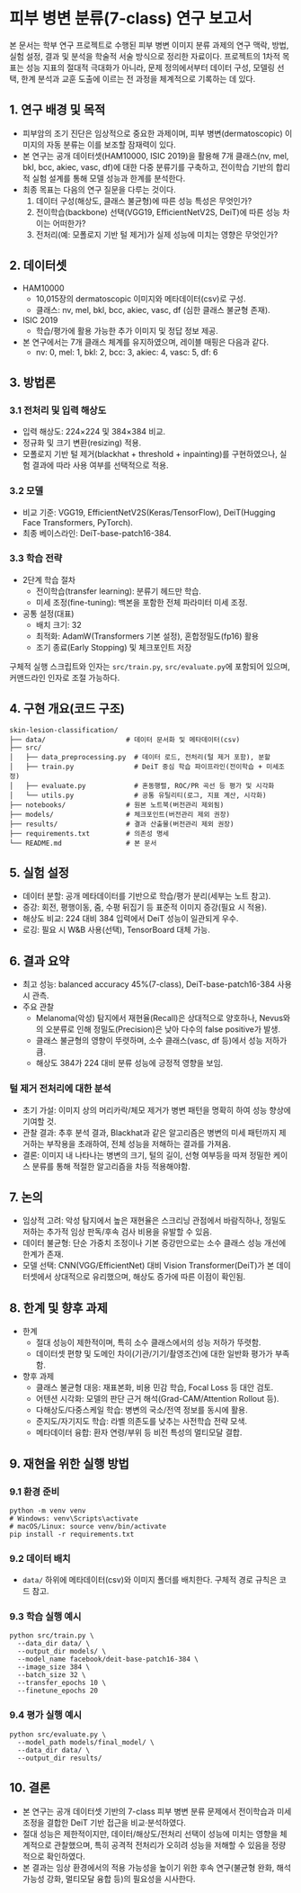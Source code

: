 # 피부 병변 분류(7-class) 연구 보고서

본 문서는 학부 연구 프로젝트로 수행된 피부 병변 이미지 분류 과제의 연구 맥락, 방법, 실험 설정, 결과 및 분석을 학술적 서술 방식으로 정리한 자료이다. 프로젝트의 1차적 목표는 성능 지표의 절대적 극대화가 아니라, 문제 정의에서부터 데이터 구성, 모델링 선택, 한계 분석과 교훈 도출에 이르는 전 과정을 체계적으로 기록하는 데 있다.

## 1. 연구 배경 및 목적
- 피부암의 조기 진단은 임상적으로 중요한 과제이며, 피부 병변(dermatoscopic) 이미지의 자동 분류는 이를 보조할 잠재력이 있다.
- 본 연구는 공개 데이터셋(HAM10000, ISIC 2019)을 활용해 7개 클래스(nv, mel, bkl, bcc, akiec, vasc, df)에 대한 다중 분류기를 구축하고, 전이학습 기반의 합리적 실험 설계를 통해 모델 성능과 한계를 분석한다.
- 최종 목표는 다음의 연구 질문을 다루는 것이다.
  1) 데이터 구성(해상도, 클래스 불균형)에 따른 성능 특성은 무엇인가?
  2) 전이학습(backbone) 선택(VGG19, EfficientNetV2S, DeiT)에 따른 성능 차이는 어떠한가?
  3) 전처리(예: 모폴로지 기반 털 제거)가 실제 성능에 미치는 영향은 무엇인가?

## 2. 데이터셋
- HAM10000
  - 10,015장의 dermatoscopic 이미지와 메타데이터(csv)로 구성.
  - 클래스: nv, mel, bkl, bcc, akiec, vasc, df (심한 클래스 불균형 존재).
- ISIC 2019
  - 학습/평가에 활용 가능한 추가 이미지 및 정답 정보 제공.
- 본 연구에서는 7개 클래스 체계를 유지하였으며, 레이블 매핑은 다음과 같다.
  - nv: 0, mel: 1, bkl: 2, bcc: 3, akiec: 4, vasc: 5, df: 6

## 3. 방법론
### 3.1 전처리 및 입력 해상도
- 입력 해상도: 224×224 및 384×384 비교.
- 정규화 및 크기 변환(resizing) 적용.
- 모폴로지 기반 털 제거(blackhat + threshold + inpainting)를 구현하였으나, 실험 결과에 따라 사용 여부를 선택적으로 적용.

### 3.2 모델
- 비교 기준: VGG19, EfficientNetV2S(Keras/TensorFlow), DeiT(Hugging Face Transformers, PyTorch).
- 최종 베이스라인: DeiT-base-patch16-384.

### 3.3 학습 전략
- 2단계 학습 절차
  - 전이학습(transfer learning): 분류기 헤드만 학습.
  - 미세 조정(fine-tuning): 백본을 포함한 전체 파라미터 미세 조정.
- 공통 설정(대표)
  - 배치 크기: 32
  - 최적화: AdamW(Transformers 기본 설정), 혼합정밀도(fp16) 활용
  - 조기 종료(Early Stopping) 및 체크포인트 저장

구체적 실행 스크립트와 인자는 `src/train.py`, `src/evaluate.py`에 포함되어 있으며, 커맨드라인 인자로 조절 가능하다.

## 4. 구현 개요(코드 구조)
```
skin-lesion-classification/
├── data/                    # 데이터 문서화 및 메타데이터(csv)
├── src/
│   ├── data_preprocessing.py  # 데이터 로드, 전처리(털 제거 포함), 분할
│   ├── train.py               # DeiT 중심 학습 파이프라인(전이학습 + 미세조정)
│   ├── evaluate.py            # 혼동행렬, ROC/PR 곡선 등 평가 및 시각화
│   └── utils.py               # 공통 유틸리티(로그, 지표 계산, 시각화)
├── notebooks/               # 원본 노트북(버전관리 제외됨)
├── models/                  # 체크포인트(버전관리 제외 권장)
├── results/                 # 결과 산출물(버전관리 제외 권장)
├── requirements.txt         # 의존성 명세
└── README.md                # 본 문서
```

## 5. 실험 설정
- 데이터 분할: 공개 메타데이터를 기반으로 학습/평가 분리(세부는 노트 참고).
- 증강: 회전, 평행이동, 줌, 수평 뒤집기 등 표준적 이미지 증강(필요 시 적용).
- 해상도 비교: 224 대비 384 입력에서 DeiT 성능이 일관되게 우수.
- 로깅: 필요 시 W&B 사용(선택), TensorBoard 대체 가능.

## 6. 결과 요약
- 최고 성능: balanced accuracy 45%(7-class), DeiT-base-patch16-384 사용 시 관측.
- 주요 관찰
  - Melanoma(악성) 탐지에서 재현율(Recall)은 상대적으로 양호하나, Nevus와의 오분류로 인해 정밀도(Precision)은 낮아 다수의 false positive가 발생.
  - 클래스 불균형의 영향이 뚜렷하며, 소수 클래스(vasc, df 등)에서 성능 저하가 큼.
  - 해상도 384가 224 대비 분류 성능에 긍정적 영향을 보임.

### 털 제거 전처리에 대한 분석
- 초기 가설: 이미지 상의 머리카락/체모 제거가 병변 패턴을 명확히 하여 성능 향상에 기여할 것.
- 관찰 결과: 추후 분석 결과, Blackhat과 같은 알고리즘은 병변의 미세 패턴까지 제거하는 부작용을 초래하여, 전체 성능을 저해하는 결과를 가져옴.
- 결론: 이미지 내 나타나는 병변의 크기, 털의 길이, 선형 여부등을 따져 정밀한 케이스 분류를 통해 적절한 알고리즘을 차등 적용해야함.

## 7. 논의
- 임상적 고려: 악성 탐지에서 높은 재현율은 스크리닝 관점에서 바람직하나, 정밀도 저하는 추가적 임상 판독/후속 검사 비용을 유발할 수 있음.
- 데이터 불균형: 단순 가중치 조정이나 기본 증강만으로는 소수 클래스 성능 개선에 한계가 존재.
- 모델 선택: CNN(VGG/EfficientNet) 대비 Vision Transformer(DeiT)가 본 데이터셋에서 상대적으로 유리했으며, 해상도 증가에 따른 이점이 확인됨.

## 8. 한계 및 향후 과제
- 한계
  - 절대 성능이 제한적이며, 특히 소수 클래스에서의 성능 저하가 뚜렷함.
  - 데이터셋 편향 및 도메인 차이(기관/기기/촬영조건)에 대한 일반화 평가가 부족함.
- 향후 과제
  - 클래스 불균형 대응: 재표본화, 비용 민감 학습, Focal Loss 등 대안 검토.
  - 어텐션 시각화: 모델의 판단 근거 해석(Grad-CAM/Attention Rollout 등).
  - 다해상도/다중스케일 학습: 병변의 국소/전역 정보를 동시에 활용.
  - 준지도/자기지도 학습: 라벨 의존도를 낮추는 사전학습 전략 모색.
  - 메타데이터 융합: 환자 연령/부위 등 비전 특성의 멀티모달 결합.

## 9. 재현을 위한 실행 방법
### 9.1 환경 준비
```
python -m venv venv
# Windows: venv\Scripts\activate
# macOS/Linux: source venv/bin/activate
pip install -r requirements.txt
```

### 9.2 데이터 배치
- `data/` 하위에 메타데이터(csv)와 이미지 폴더를 배치한다. 구체적 경로 규칙은 코드 참고.

### 9.3 학습 실행 예시
```
python src/train.py \
  --data_dir data/ \
  --output_dir models/ \
  --model_name facebook/deit-base-patch16-384 \
  --image_size 384 \
  --batch_size 32 \
  --transfer_epochs 10 \
  --finetune_epochs 20
```

### 9.4 평가 실행 예시
```
python src/evaluate.py \
  --model_path models/final_model/ \
  --data_dir data/ \
  --output_dir results/
```

## 10. 결론
- 본 연구는 공개 데이터셋 기반의 7-class 피부 병변 분류 문제에서 전이학습과 미세 조정을 결합한 DeiT 기반 접근을 비교·분석하였다.
- 절대 성능은 제한적이지만, 데이터/해상도/전처리 선택이 성능에 미치는 영향을 체계적으로 관찰했으며, 특히 공격적 전처리가 오히려 성능을 저해할 수 있음을 정량적으로 확인하였다.
- 본 결과는 임상 환경에서의 적용 가능성을 높이기 위한 후속 연구(불균형 완화, 해석 가능성 강화, 멀티모달 융합 등)의 필요성을 시사한다.
